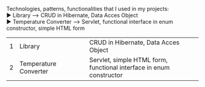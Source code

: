 Technologies, patterns, functionalities that I used in my projects:
<br> ► Library --> CRUD in Hibernate, Data Acces Object
<br> ► Temperature Converter --> Servlet, functional interface in enum constructor, simple HTML form
<table>
   <tr>
      <td>1</td> <td>Library</td> <td>CRUD in Hibernate, Data Acces Object</td>
   </tr>
   <tr>
      <td>2</td> <td>Temperature Converter</td> <td>Servlet, simple HTML form,<br>functional interface in enum constructor</td>
   </tr>
   
</table>
